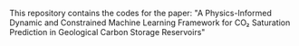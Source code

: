 This repository contains the codes for the paper:
"A Physics-Informed Dynamic and Constrained Machine Learning Framework for CO₂ Saturation Prediction in Geological Carbon Storage Reservoirs"
